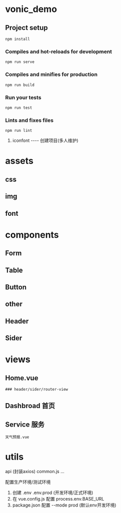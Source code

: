 # vonic_demo

## Project setup
```
npm install
```

### Compiles and hot-reloads for development
```
npm run serve
```

### Compiles and minifies for production
```
npm run build
```

### Run your tests
```
npm run test
```

### Lints and fixes files
```
npm run lint
```



1. iconfont ---- 创建项目(多人维护)

# assets
  ## css
  ## img
  ## font
# components
  ## Form
  ## Table
  ## Button
  ## other
  ## Header
  ## Sider
# views
  ## Home.vue
    ### header/sider/router-view
  ## Dashbroad 首页
  ## Service 服务
    天气预报.vue
# utils
  api (封装axios)
  common.js
  ...

配置生产环境/测试环境
1. 创建 .env .env.prod (开发环境/正式环境)
2. 在 vue.config.js 配置 process.env.BASE_URL
3. package.json 配置 --mode prod (默认env开发环境)
